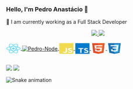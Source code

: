 ### Hello, I'm Pedro Anastácio 👋

🔭 I am currently working as a Full Stack Developer

<div align="center">
  <a href="https://github.com/pedroanastacio">
  <img height="180em" src="https://github-readme-stats.vercel.app/api?username=pedroanastacio&show_icons=true&theme=dark&include_all_commits=true&count_private=true&border_color=3f2b96&icon_color=3f2b96&border_radius=0&title_color=c9c9c9&text_color=c9c9c9"/>
  <img height="180em" src="https://github-readme-stats.vercel.app/api/top-langs/?username=pedroanastacio&layout=compact&langs_count=7&theme=dark&border_color=3f2b96&border_radius=0&title_color=c9c9c9&text_color=c9c9c9""/>
</div>
<div style="display: inline_block"><br>
    <img align="center" alt="Pedro-React" height="30" width="40" src="https://raw.githubusercontent.com/devicons/devicon/master/icons/react/react-original.svg">
    <img align="center" alt="Pedro-Node" height="30" width="40" src="https://cdn.jsdelivr.net/gh/devicons/devicon/icons/nodejs/nodejs-original.svg">
  <img align="center" alt="Pedro-Js" height="30" width="40" src="https://raw.githubusercontent.com/devicons/devicon/master/icons/javascript/javascript-plain.svg">
  <img align="center" alt="Pedro-Ts" height="30" width="40" src="https://raw.githubusercontent.com/devicons/devicon/master/icons/typescript/typescript-plain.svg">
  <img align="center" alt="Pedro-HTML" height="30" width="40" src="https://raw.githubusercontent.com/devicons/devicon/master/icons/html5/html5-original.svg">
  <img align="center" alt="Pedro-CSS" height="30" width="40" src="https://raw.githubusercontent.com/devicons/devicon/master/icons/css3/css3-original.svg">
</div>
  
 ## 
  
  <div>
  <a href = "mailto:pedro.anastacio013@gmail.com"><img src="https://img.shields.io/badge/Gmail-D14836?style=for-the-badge&logo=gmail&logoColor=white" target="_blank"></a>
  <a href="https://www.linkedin.com/in/pedro-anast%C3%A1cio-69559a222/" target="_blank"><img src="https://img.shields.io/badge/-LinkedIn-%230077B5?style=for-the-badge&logo=linkedin&logoColor=white" target="_blank"></a> 
 
  ![Snake animation](https://github.com/pedroanastacio/pedroanastacio/blob/output/github-contribution-grid-snake.svg)
  </div>
  
